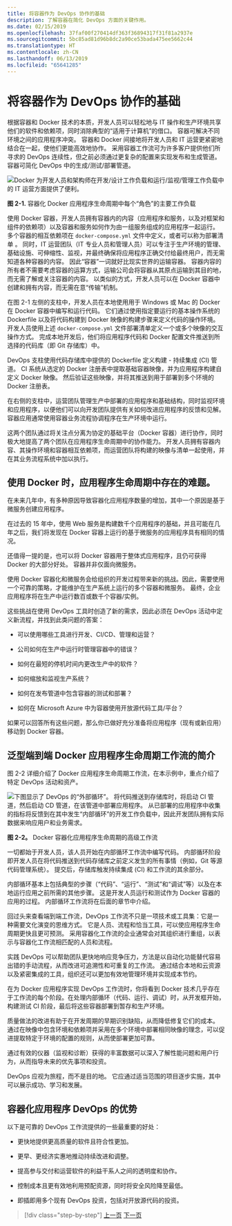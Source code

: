 ```yaml
---
title: 将容器作为 DevOps 协作的基础
description: 了解容器在简化 DevOps 方面的关键作用。
ms.date: 02/15/2019
ms.openlocfilehash: 37faf00f270414df363f36894317f31f81a2937e
ms.sourcegitcommit: 5bc85ad81d96b8dc2a90ce53bada475ee5662c44
ms.translationtype: HT
ms.contentlocale: zh-CN
ms.lasthandoff: 06/13/2019
ms.locfileid: "65641285"
---
```

# <a name="containers-as-the-foundation-for-devops-collaboration"></a>将容器作为 DevOps 协作的基础

根据容器和 Docker 技术的本质，开发人员可以轻松地与 IT 操作和生产环境共享他们的软件和依赖项，同时消除典型的“适用于计算机”的借口。 容器可解决不同环境之间的应用程序冲突。 容器和 Docker 间接地将开发人员和 IT 运营更紧密地结合在一起，使他们更能高效地协作。 采用容器工作流可为许多客户提供他们所寻求的 DevOps 连续性，但之前必须通过更复杂的配置来实现发布和生成管道。 容器可简化 DevOps 中的生成/测试/部署管道。

![Docker 为开发人员和架构师在开发/设计工作负载和运行/监视/管理工作负载中的 IT 运营方面提供了便利。](./media/image1.png)

**图 2-1.** 容器化 Docker 应用程序生命周期中每个“角色”的主要工作负载

使用 Docker 容器，开发人员拥有容器内的内容（应用程序和服务，以及对框架和组件的依赖项）以及容器和服务如何作为由一组服务组成的应用程序一起运行。 多个容器的相互依赖项在 `docker-compose.yml` 文件中定义，或者可以称为部署清单  。 同时，IT 运营团队（IT 专业人员和管理人员）可以专注于生产环境的管理、基础设施、可伸缩性、监视，并最终确保将应用程序正确交付给最终用户，而无需知道各种容器的内容。 因此“容器”一词就好比现实世界的运输容器。 容器内容的所有者不需要考虑容器的运算方式，运输公司会将容器从其原点运输到其目的地，而无需了解或关注容器的内容。 以类似的方式，开发人员可以在 Docker 容器中创建和拥有内容，而无需在意“传输”机制。

在图 2-1 左侧的支柱中，开发人员在本地使用用于 Windows 或 Mac 的 Docker 在 Docker 容器中编写和运行代码。 它们通过使用指定要运行的基本操作系统的 Dockerfile 以及将代码构建到 Docker 映像的构建步骤来定义代码的操作环境。 开发人员使用上述 `docker-compose.yml` 文件部署清单定义一个或多个映像的交互操作方式。 完成本地开发后，他们将应用程序代码和 Docker 配置文件推送到所选择的代码库（即 Git 存储库）中。

DevOps 支柱使用代码存储库中提供的 Dockerfile 定义构建 - 持续集成 (CI) 管道。 CI 系统从选定的 Docker 注册表中提取基础容器映像，并为应用程序构建自定义 Docker 映像。 然后验证这些映像，并将其推送到用于部署到多个环境的 Docker 注册表。

在右侧的支柱中，运营团队管理生产中部署的应用程序和基础结构，同时监视环境和应用程序，以便他们可以向开发团队提供有关如何改进应用程序的反馈和见解。 容器应用通常使用容器业务流程协调程序在生产环境中运行。

这两个团队通过将关注点分离为协定的基础平台（Docker 容器）进行协作，同时极大地提高了两个团队在应用程序生命周期中的协作能力。 开发人员拥有容器内容、其操作环境和容器相互依赖项，而运营团队将构建的映像与清单一起使用，并在其业务流程系统中加以执行。

## <a name="challenges-in-application-life-cycle-when-using-docker"></a>使用 Docker 时，应用程序生命周期中存在的难题。

在未来几年中，有多种原因导致容器化应用程序数量的增加，其中一个原因是基于微服务创建应用程序。

在过去的 15 年中，使用 Web 服务是构建数千个应用程序的基础，并且可能在几年之后，我们将发现在 Docker 容器上运行的基于微服务的应用程序具有相同的情况。

还值得一提的是，也可以将 Docker 容器用于整体式应用程序，且仍可获得 Docker 的大部分好处。 容器并非仅面向微服务。

使用 Docker 容器化和微服务会给组织的开发过程带来新的挑战。因此，需要使用一个可靠的策略，才能维护在生产系统上运行的多个容器和微服务。 最终，企业应用程序将在生产中运行数百或数千个容器/实例。

这些挑战在使用 DevOps 工具时创造了新的需求，因此必须在 DevOps 活动中定义新流程，并找到此类问题的答案：

- 可以使用哪些工具进行开发、CI/CD、管理和运营？

- 公司如何在生产中运行时管理容器中的错误？

- 如何在最短的停机时间内更改生产中的软件？

- 如何缩放和监视生产系统？

- 如何在发布管道中包含容器的测试和部署？

- 如何在 Microsoft Azure 中为容器使用开放源代码工具/平台？

如果可以回答所有这些问题，那么你已做好充分准备将应用程序（现有或新应用）移动到 Docker 容器。 

## <a name="introduction-to-a-generic-end-to-end-docker-application-life-cycle-workflow"></a>泛型端到端 Docker 应用程序生命周期工作流的简介

图 2-2 详细介绍了 Docker 应用程序生命周期工作流，在本示例中，重点介绍了特定 DevOps 活动和资产。

![下图显示了 DevOps 的“外部循环”。 将代码推送到存储库时，将启动 CI 管道，然后启动 CD 管道，在该管道中部署应用程序。 从已部署的应用程序中收集的指标将反馈到在其中发生“内部循环”的开发工作负载中，因此开发团队拥有实际数据来响应用户和业务需求。](./media/image2.png)

**图 2-2。** Docker 容器化应用程序生命周期的高级工作流

一切都始于开发人员，该人员开始在内部循环工作流中编写代码。 内部循环阶段即开发人员在将代码推送到代码存储库之前定义发生的所有事情（例如，Git 等源代码管理系统）。 提交后，存储库触发持续集成 (CI) 和工作流的其余部分。

内部循环基本上包括典型的步骤（“代码”、“运行”、“测试”和“调试”等）以及在本地运行应用之前所需的其他步骤。 这是开发人员运行和测试作为 Docker 容器的应用的过程。 内部循环工作流将在后面的章节中介绍。

回过头来查看端到端工作流，DevOps 工作流不只是一项技术或工具集：它是一种需要文化演变的思维方式。 它是人员、流程和恰当工具，可以使应用程序生命周期更快且更可预测。 采用容器化工作流的企业通常会对其组织进行重组，以表示与容器化工作流相匹配的人员和流程。

实践 DevOps 可以帮助团队更快地响应竞争压力，方法是以自动化功能替代容易出错的手动流程，从而改进可追溯性和可重复的工作流。 通过结合本地和云资源以及紧密集成的工具，组织还可以更加有效地管理环境并实现成本节约。

在为 Docker 应用程序实现 DevOps 工作流时，你将看到 Docker 技术几乎存在于工作流的每个阶段。在处理内部循环（代码、运行、调试）时，从开发框开始，构建测试 CI 阶段，最后将这些容器部署到暂存和生产环境。

质量做法的改进有助于在开发周期的早期识别缺陷，从而降低修复它们的成本。 通过在映像中包含环境和依赖项并采用在多个环境中部署相同映像的理念，可以促进提取特定于环境的配置的规则，从而使部署更加可靠。

通过有效的仪器（监视和诊断）获得的丰富数据可以深入了解性能问题和用户行为，从而指导未来的优先事项和投资。

DevOps 应视为旅程，而不是目的地。 它应通过适当范围的项目逐步实施，其中可以展示成功、学习和发展。

## <a name="benefits-of-devops-for-containerized-applications"></a>容器化应用程序 DevOps 的优势

以下是可靠的 DevOps 工作流提供的一些最重要的好处：

- 更快地提供更高质量的软件且符合性更加。

- 更早、更经济实惠地推动持续改进和调整。

- 提高参与交付和运营软件的利益干系人之间的透明度和协作。

- 控制成本且更有效地利用预配资源，同时将安全风险降至最低。

- 即插即用多个现有 DevOps 投资，包括对开放源代码的投资。

>[!div class="step-by-step"]
>[上一页](index.md)
>[下一页](../Microsoft-platform-tools-containerized-apps/index.md)
